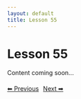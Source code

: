 ```yaml
---
layout: default
title: Lesson 55
---
```


# Lesson 55

Content coming soon...

<div style="margin-top: 20px;">
<a href="/docs/Advanced/Lessons/lesson_54.md" style="margin-right: 10px;">⬅ Previous</a><a href="/docs/Advanced/Lessons/lesson_56.md">Next ➡</a>
</div>
